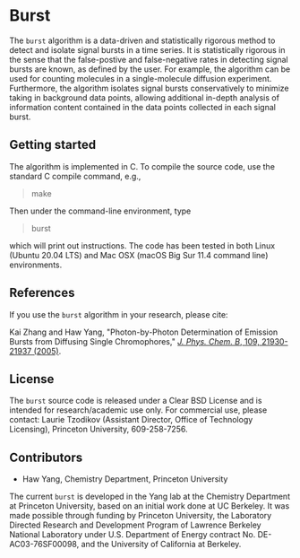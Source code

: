 # Burst

The `burst` algorithm is a data-driven and statistically rigorous method to detect and isolate signal bursts in a time series. It is statistically rigorous in the sense that the false-postive and false-negative rates in detecting signal bursts are known, as defined by the user. For example, the algorithm can be used for counting molecules in a single-molecule diffusion experiment. Furthermore, the algorithm isolates signal bursts conservatively to minimize taking in background data points, allowing additional in-depth analysis of information content contained in the data points collected in each signal burst. 

## Getting started

The algorithm is implemented in C. To compile the source code, use the standard C compile command, e.g.,

> make

Then under the command-line environment, type

> burst

which will print out instructions. The code has been tested in both Linux (Ubuntu 20.04 LTS) and Mac OSX (macOS Big Sur 11.4 command line) environments.

## References

If you use the `burst` algorithm in your research, please cite:

Kai Zhang and Haw Yang, "Photon-by-Photon Determination of Emission Bursts from Diffusing Single Chromophores," [_J. Phys. Chem. B_, 109, 21930-21937 (2005)](http://dx.doi.org/10.1021/jp0546047).

## License

The `burst` source code is released under a Clear BSD License and is intended for research/academic use only. For commercial use, please contact: Laurie Tzodikov (Assistant Director, Office of Technology Licensing), Princeton University, 609-258-7256.

## Contributors

* Haw Yang, Chemistry Department, Princeton University

The current `burst` is developed in the Yang lab at the Chemistry Department at Princeton University, based on an initial work done at UC Berkeley. It was made possible through funding by Princeton University, the Laboratory Directed Research and Development Program of Lawrence Berkeley National Laboratory under U.S. Department of Energy contract No. DE-AC03-76SF00098, and the University of California at Berkeley.

